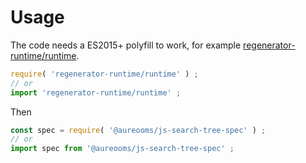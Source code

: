 # Usage
The code needs a ES2015+ polyfill to work, for example
[regenerator-runtime/runtime](https://babeljs.io/docs/usage/polyfill).
```js
require( 'regenerator-runtime/runtime' ) ;
// or
import 'regenerator-runtime/runtime' ;
```

Then
```js
const spec = require( '@aureooms/js-search-tree-spec' ) ;
// or
import spec from '@aureooms/js-search-tree-spec' ;
```
